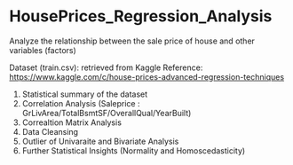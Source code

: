 # HousePrices_Regression_Analysis
Analyze the relationship between the sale price of house and other variables (factors)

Dataset (train.csv): retrieved from Kaggle
Reference: https://www.kaggle.com/c/house-prices-advanced-regression-techniques

1. Statistical summary of the dataset
2. Correlation Analysis (Saleprice : GrLivArea/TotalBsmtSF/OverallQual/YearBuilt)
3. Correaltion Matrix Analysis
4. Data Cleansing
5. Outlier of Univaraite and Bivariate Analysis
6. Further Statistical Insights (Normality and Homoscedasticity)
